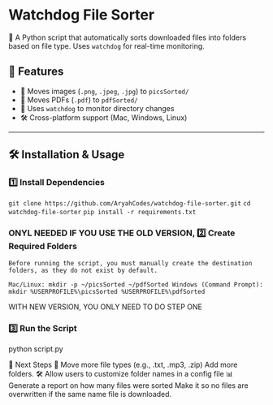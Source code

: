 # Watchdog File Sorter  

🚀 A Python script that automatically sorts downloaded files into folders based on file type. Uses `watchdog` for real-time monitoring.  

## 📌 Features  
- 📂 Moves images (`.png`, `.jpeg`, `.jpg`) to `picsSorted/`  
- 📄 Moves PDFs (`.pdf`) to `pdfSorted/`  
- 🎯 Uses `watchdog` to monitor directory changes  
- 🛠️ Cross-platform support (Mac, Windows, Linux)  

---

## 🛠️ Installation & Usage  
 
### **1️⃣ Install Dependencies**  
`git clone https://github.com/AryahCodes/watchdog-file-sorter.git`
`cd watchdog-file-sorter`
`pip install -r requirements.txt`

### ONYL NEEDED IF YOU USE THE OLD VERSION, **2️⃣ Create Required Folders**  
`Before running the script, you must manually create the destination folders, as they do not exist by default.`

`Mac/Linux:
mkdir -p ~/picsSorted ~/pdfSorted
Windows (Command Prompt):
mkdir %USERPROFILE%\picsSorted %USERPROFILE%\pdfSorted`

WITH NEW VERSION, YOU ONLY NEED TO DO STEP ONE

### **3️⃣ Run the Script** 
python script.py

🚀 Next Steps
📁 Move more file types (e.g., .txt, .mp3, .zip)
Add more folders. 
🛠️ Allow users to customize folder names in a config file
📊 Generate a report on how many files were sorted
Make it so no files are overwritten if the same name file is downloaded.
